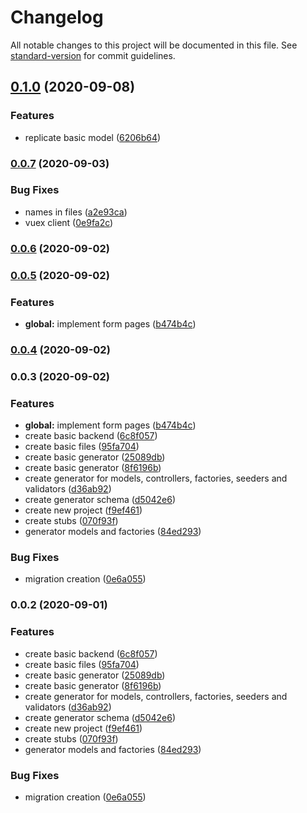 # Changelog

All notable changes to this project will be documented in this file. See [standard-version](https://github.com/conventional-changelog/standard-version) for commit guidelines.

## [0.1.0](https://github.com/EmersonBraun/SommerFord/compare/v1.0.0...v0.1.0) (2020-09-08)


### Features

* replicate basic model ([6206b64](https://github.com/EmersonBraun/SommerFord/commit/6206b64d0fbe752cea48c02305ff5f9994d74613))

### [0.0.7](https://github.com/EmersonBraun/SommerFord/compare/v0.0.4...v0.0.7) (2020-09-03)


### Bug Fixes

* names in files ([a2e93ca](https://github.com/EmersonBraun/SommerFord/commit/a2e93ca3e46af54a3b1a64e81553696b1dce02d8))
* vuex client ([0e9fa2c](https://github.com/EmersonBraun/SommerFord/commit/0e9fa2c1d08590aa3ebda301d4bdd2d610c48878))

### [0.0.6](https://github.com/EmersonBraun/SommerFord/compare/v0.0.5...v0.0.6) (2020-09-02)

### [0.0.5](https://github.com/EmersonBraun/SommerFord/compare/v0.0.2...v0.0.5) (2020-09-02)


### Features

* **global:** implement form pages ([b474b4c](https://github.com/EmersonBraun/SommerFord/commit/b474b4c9bb2cadef7c3df8cc5111c7c891e95bd5))

### [0.0.4](https://github.com/EmersonBraun/SommerFord/compare/v0.0.3...v0.0.4) (2020-09-02)

### 0.0.3 (2020-09-02)


### Features

* **global:** implement form pages ([b474b4c](https://github.com/EmersonBraun/SommerFord/commit/b474b4c9bb2cadef7c3df8cc5111c7c891e95bd5))
* create basic backend ([6c8f057](https://github.com/EmersonBraun/SommerFord/commit/6c8f057d1dabe5c03c46f734aa436027a170ba9d))
* create basic files ([95fa704](https://github.com/EmersonBraun/SommerFord/commit/95fa7041056235b427dcb48f2d1620e7b7ed75aa))
* create basic generator ([25089db](https://github.com/EmersonBraun/SommerFord/commit/25089db5bb93f45e85c81b674d16503702e8a67d))
* create basic generator ([8f6196b](https://github.com/EmersonBraun/SommerFord/commit/8f6196b92580bc4dbd6c2df7ac242ab5f5d45597))
* create generator for models, controllers, factories, seeders and validators ([d36ab92](https://github.com/EmersonBraun/SommerFord/commit/d36ab92912bbd0efba4f10b6e2eba6a586bb166d))
* create generator schema ([d5042e6](https://github.com/EmersonBraun/SommerFord/commit/d5042e68799bf52adbc9c98ef5bca75d442dcd7e))
* create new project ([f9ef461](https://github.com/EmersonBraun/SommerFord/commit/f9ef46139f9fac17b3e988a1e30df856db598002))
* create stubs ([070f93f](https://github.com/EmersonBraun/SommerFord/commit/070f93fe582ecd7248d48aa5c6007075c2492d6f))
* generator models and factories ([84ed293](https://github.com/EmersonBraun/SommerFord/commit/84ed293d8ed4c50b68d48153a97fff5ec963dc74))


### Bug Fixes

* migration creation ([0e6a055](https://github.com/EmersonBraun/SommerFord/commit/0e6a055d52784a9bf8963d48c5bbd6df8bb6312c))

### 0.0.2 (2020-09-01)


### Features

* create basic backend ([6c8f057](https://github.com/EmersonBraun/SommerFord/commit/6c8f057d1dabe5c03c46f734aa436027a170ba9d))
* create basic files ([95fa704](https://github.com/EmersonBraun/SommerFord/commit/95fa7041056235b427dcb48f2d1620e7b7ed75aa))
* create basic generator ([25089db](https://github.com/EmersonBraun/SommerFord/commit/25089db5bb93f45e85c81b674d16503702e8a67d))
* create basic generator ([8f6196b](https://github.com/EmersonBraun/SommerFord/commit/8f6196b92580bc4dbd6c2df7ac242ab5f5d45597))
* create generator for models, controllers, factories, seeders and validators ([d36ab92](https://github.com/EmersonBraun/SommerFord/commit/d36ab92912bbd0efba4f10b6e2eba6a586bb166d))
* create generator schema ([d5042e6](https://github.com/EmersonBraun/SommerFord/commit/d5042e68799bf52adbc9c98ef5bca75d442dcd7e))
* create new project ([f9ef461](https://github.com/EmersonBraun/SommerFord/commit/f9ef46139f9fac17b3e988a1e30df856db598002))
* create stubs ([070f93f](https://github.com/EmersonBraun/SommerFord/commit/070f93fe582ecd7248d48aa5c6007075c2492d6f))
* generator models and factories ([84ed293](https://github.com/EmersonBraun/SommerFord/commit/84ed293d8ed4c50b68d48153a97fff5ec963dc74))


### Bug Fixes

* migration creation ([0e6a055](https://github.com/EmersonBraun/SommerFord/commit/0e6a055d52784a9bf8963d48c5bbd6df8bb6312c))
